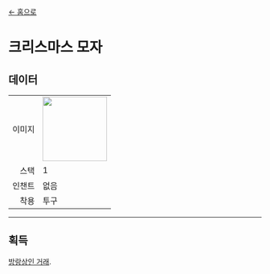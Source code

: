[← 홈으로](../)
# 크리스마스 모자

## 데이터
<table>
    <tr><td align="end">이미지</td><td><img src="https://i.imgur.com/24UebcB.png" width="128"/></td></tr>
    <tr><td align="end">스택</td><td>1</td></tr>
    <tr><td align="end">인챈트</td><td>없음</td></tr>
    <tr><td align="end">착용</td><td>투구</td></tr>
</table>

---

## 획득
[방랑상인 거래](../feature/enhanced_wandering_trader.md).
